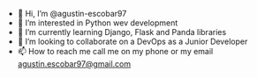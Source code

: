 - 👋 Hi, I’m @agustin-escobar97
- 👀 I’m interested in Python wev development
- 🌱 I’m currently learning Django, Flask and Panda libraries
- 💞️ I’m looking to collaborate on a DevOps as a Junior Developer
- 📫 How to reach me call me on my phone or my email agustin.escobar97@gmail.com

<!---
agustin-escobar97/agustin-escobar97 is a ✨ special ✨ repository because its `README.md` (this file) appears on your GitHub profile.
You can click the Preview link to take a look at your changes.
--->
